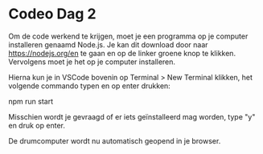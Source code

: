 # Codeo Dag 2

Om de code werkend te krijgen, moet je een programma op je computer installeren genaamd Node.js. Je kan dit
download door naar https://nodejs.org/en te gaan en op de linker groene knop te klikken. Vervolgens moet je
het op je computer installeren.

Hierna kun je in VSCode bovenin op Terminal > New Terminal klikken, het volgende commando typen en op enter
drukken:

npm run start

Misschien wordt je gevraagd of er iets geïnstalleerd mag worden, type "y" en druk op enter.

De drumcomputer wordt nu automatisch geopend in je browser.